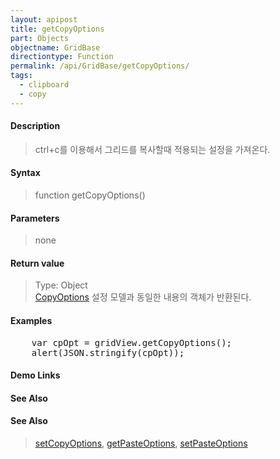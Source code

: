 ```yaml
---
layout: apipost
title: getCopyOptions
part: Objects
objectname: GridBase
directiontype: Function
permalink: /api/GridBase/getCopyOptions/
tags:
  - clipboard
  - copy
---
```



#### Description

> ctrl+c를 이용해서 그리드를 복사할때 적용되는 설정을 가져온다.

#### Syntax

> function getCopyOptions()

#### Parameters

> none

#### Return value

> Type: Object  
> [CopyOptions](/api/types/CopyOptions/) 설정 모델과 동일한 내용의 객체가 반환된다.

#### Examples 

<pre class="prettyprint">
    var cpOpt = gridView.getCopyOptions();
    alert(JSON.stringify(cpOpt));
</pre>

#### Demo Links
#### See Also

#### See Also
> [setCopyOptions](/api/GridBase/setCopyOptions), [getPasteOptions](/api/GridBase/getPasteOptions), [setPasteOptions](/api/GridBase/setPasteOptions)